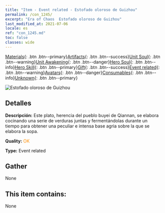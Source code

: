 ```yaml
---
title: "Item - Event related - Estofado oloroso de Guizhou"
permalink: /con_1245/
excerpt: "Era of Chaos  Estofado oloroso de Guizhou"
last_modified_at: 2021-07-06
locale: es
ref: "con_1245.md"
toc: false
classes: wide
---
```

 [Materials](/ItemsES/){: .btn .btn--primary}[Artifacts](/ItemsES/Artifacts/){: .btn .btn--success}[Unit Soul](/ItemsES/UnitSoul/){: .btn .btn--warning}[Unit Awakening](/ItemsES/UnitAwakening/){: .btn .btn--danger}[Hero Soul](/ItemsES/HeroSoul/){: .btn .btn--info}[Hero Skill](/ItemsES/HeroSkill/){: .btn .btn--primary}[Gift](/ItemsES/Gift/){: .btn .btn--success}[Event related](/ItemsES/Events/){: .btn .btn--warning}[Avatars](/ItemsES/Avatars/){: .btn .btn--danger}[Consumables](/ItemsES/Consumables/){: .btn .btn--info}[Unknown](/ItemsES/Unknown/){: .btn .btn--primary}

 ![Estofado oloroso de Guizhou](/images/t/i_81532231.png)

## Detalles
 **Descripción:** Este plato, herencia del pueblo buyei de Qiannan, se elabora cocinando una serie de verduras juntas y fermentándolas durante un tiempo para obtener una peculiar e intensa base agria sobre la que se elabora la sopa.

 **Quality:** <span style="color: #FF8C00">OK</span>

 **Type:** Event related

## Gather

  None

## This item contains:

  None

